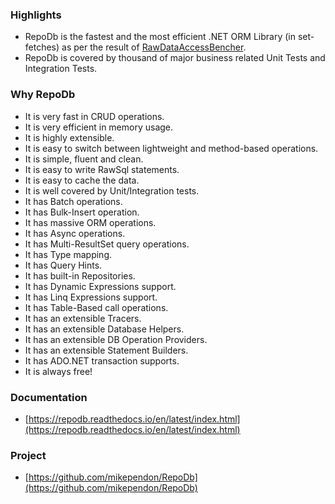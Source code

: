 ### Highlights

 - RepoDb is the fastest and the most efficient .NET ORM Library (in set-fetches) as per the result of [RawDataAccessBencher](https://github.com/FransBouma/RawDataAccessBencher/blob/master/Results/20190520_netcore.txt).
 - RepoDb is covered by thousand of major business related Unit Tests and Integration Tests.

### Why RepoDb

 - It is very fast in CRUD operations.
 - It is very efficient in memory usage.
 - It is highly extensible.
 - It is easy to switch between lightweight and method-based operations.
 - It is simple, fluent and clean.
 - It is easy to write RawSql statements.
 - It is easy to cache the data.
 - It is well covered by Unit/Integration tests.
 - It has Batch operations.
 - It has Bulk-Insert operation.
 - It has massive ORM operations.
 - It has Async operations.
 - It has Multi-ResultSet query operations.
 - It has Type mapping.
 - It has Query Hints.
 - It has built-in Repositories.
 - It has Dynamic Expressions support.
 - It has Linq Expressions support.
 - It has Table-Based call operations.
 - It has an extensible Tracers.
 - It has an extensible Database Helpers.
 - It has an extensible DB Operation Providers.
 - It has an extensible Statement Builders.
 - It has ADO.NET transaction supports.
 - It is always free!

### Documentation
 - [https://repodb.readthedocs.io/en/latest/index.html](https://repodb.readthedocs.io/en/latest/index.html)

### Project
 - [https://github.com/mikependon/RepoDb](https://github.com/mikependon/RepoDb)
